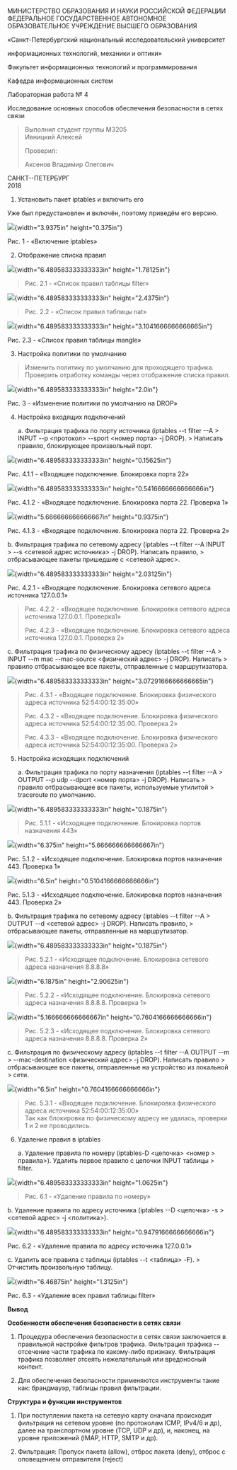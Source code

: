 МИНИСТЕРСТВО ОБРАЗОВАНИЯ И НАУКИ РОССИЙСКОЙ ФЕДЕРАЦИИ\
ФЕДЕРАЛЬНОЕ ГОСУДАРСТВЕННОЕ АВТОНОМНОЕ ОБРАЗОВАТЕЛЬНОЕ УЧРЕЖДЕНИЕ
ВЫСШЕГО ОБРАЗОВАНИЯ

«Санкт-Петербургский национальный исследовательский университет

информационных технологий, механики и оптики»

Факультет информационных технологий и программирования

Кафедра информационных систем

Лабораторная работа № 4

Исследование основных способов обеспечения безопасности в сетях связи

> Выполнил студент группы M3205\
> Ивницкий Алексей
>
> Проверил:
>
> Аксенов Владимир Олегович

САНКТ--ПЕТЕРБУРГ\
2018

1.  Установить пакет iptables и включить его

Уже был предустановлен и включён, поэтому приведём его версию.

![](./lab-4//media/image1.png){width="3.9375in" height="0.375in"}

Рис. 1 - «Включение iptables»

2.  Отображение списка правил

![](./lab-4//media/image2.png){width="6.489583333333333in"
height="1.78125in"}

> Рис. 2.1 - «Список правил таблицы filter»

![](./lab-4//media/image3.png){width="6.489583333333333in"
height="2.4375in"}

> Рис. 2.2 - «Список правил таблицы nat»

![](./lab-4//media/image4.png){width="6.489583333333333in"
height="3.1041666666666665in"}

Рис. 2.3 - «Список правил таблицы mangle»

3.  Настройка политики по умолчанию

> Изменить политику по умолчанию для проходящего трафика. Проверить
> отработку команды через отображение списка правил.

![](./lab-4//media/image5.png){width="6.489583333333333in"
height="2.0in"}

Рис. 3 - «Изменение политики по умолчанию на DROP»

4.  Настройка входящих подключений

    a.  Фильтрация трафика по порту источника (iptables --t filter --A
        > INPUT --p \<протокол\> \--sport \<номер порта\> -j DROP).
        > Написать правило, блокирующее произвольный порт.

![](./lab-4//media/image6.png){width="6.489583333333333in"
height="0.15625in"}

Рис. 4.1.1 - «Входящее подключение. Блокировка порта 22»

![](./lab-4//media/image7.png){width="6.489583333333333in"
height="0.5416666666666666in"}

Рис. 4.1.2 - «Входящее подключение. Блокировка порта 22. Проверка 1»

![](./lab-4//media/image8.png){width="5.666666666666667in"
height="0.9375in"}

Рис. 4.1.3 - «Входящее подключение. Блокировка порта 22. Проверка 2»

b.  Фильтрация трафика по сетевому адресу (iptables --t filter --A INPUT
    > --s \<сетевой адрес источника\> -j DROP). Написать правило,
    > отбрасывающее пакеты пришедшие с \<сетевой адрес\>.

![](./lab-4//media/image9.png){width="6.489583333333333in"
height="2.03125in"}

Рис. 4.2.1 - «Входящее подключение. Блокировка сетевого адреса источника
127.0.0.1»

> Рис. 4.2.2 - «Входящее подключение. Блокировка сетевого адреса
> источника 127.0.0.1. Проверка1»
>
> Рис. 4.2.3 - «Входящее подключение. Блокировка сетевого адреса
> источника 127.0.0.1. Проверка 2»

c.  Фильтрация трафика по физическому адресу (iptables --t filter --A
    > INPUT --m mac --mac-source \<физический адрес\> -j DROP). Написать
    > правило отбрасывающее все пакеты, отправленные с маршрутизатора.

![](./lab-4//media/image10.png){width="6.489583333333333in"
height="3.0729166666666665in"}

> Рис. 4.3.1 - «Входящее подключение. Блокировка физического адреса
> источника 52:54:00:12:35:00»
>
> Рис. 4.3.2 - «Входящее подключение. Блокировка физического адреса
> источника 52:54:00:12:35:00. Проверка 2»
>
> Рис. 4.3.3 - «Входящее подключение. Блокировка физического адреса
> источника 52:54:00:12:35:00. Проверка 2»

5.  Настройка исходящих подключений

    a.  Фильтрация трафика по порту назначения (iptables --t filter --A
        > OUTPUT --p udp --dport \<номер порта\> -j DROP). Написать
        > правило отбрасывающее все пакеты, используемые утилитой
        > traceroute по умолчанию.

![](./lab-4//media/image11.png){width="6.489583333333333in"
height="0.1875in"}

> Рис. 5.1.1 - «Исходящее подключение. Блокировка портов назначения 443»

![](./lab-4//media/image12.png){width="6.375in"
height="5.666666666666667in"}

Рис. 5.1.2 - «Исходящее подключение. Блокировка портов назначения 443.
Проверка 1»

![](./lab-4//media/image13.png){width="6.5in"
height="0.5104166666666666in"}

Рис. 5.1.3 - «Исходящее подключение. Блокировка портов назначения 443.
Проверка 2»

b.  Фильтрация трафика по сетевому адресу (iptables --t filter --A
    > OUTPUT --d \<сетевой адрес\> -j DROP). Написать правило,
    > отбрасывающее пакеты, отправленные на маршрутизатор.

![](./lab-4//media/image14.png){width="6.489583333333333in"
height="0.1875in"}

> Рис. 5.2.1 - «Исходящее подключение. Блокировка сетевого адреса
> назначения 8.8.8.8»

![](./lab-4//media/image15.png){width="6.1875in" height="2.90625in"}

> Рис. 5.2.2 - «Исходящее подключение. Блокировка сетевого адреса
> назначения 8.8.8.8. Проверка 1»

![](./lab-4//media/image16.png){width="5.166666666666667in"
height="0.7604166666666666in"}

> Рис. 5.2.3 - «Исходящее подключение. Блокировка сетевого адреса
> назначения 8.8.8.8. Проверка 2»

c.  Фильтрация по физическому адресу (iptables --t filter --A OUTPUT --m
    > --mac-destination \<физический адрес\> -j DROP). Написать правило
    > отбрасывающее все пакеты, отправленные на устройство из локальной
    > сети.

![](./lab-4//media/image17.png){width="6.5in"
height="0.7604166666666666in"}

> Рис. 5.3.1 - «Входящее подключение. Блокировка физического адреса
> источника 52:54:00:12:35:00»\
> Так как блокировка по физическому адресу не удалась, проверки 1 и 2 не
> проводились.

6.  Удаление правил в iptables

    a.  Удаление правила по номеру (iptables-D \<цепочка\> \<номер
        > правила\>). Удалить первое правило с цепочки INPUT таблицы
        > filter.

![](./lab-4//media/image18.png){width="6.489583333333333in"
height="1.0625in"}

> Рис. 6.1 - «Удаление правила по номеру»

b.  Удаление правила по адресу источника (iptables --D \<цепочка\> -s
    > \<сетевой адрес\> -j \<политика\>).

![](./lab-4//media/image19.png){width="6.489583333333333in"
height="0.9479166666666666in"}

Рис. 6.2 - «Удаление правила по адресу источника 127.0.0.1»

c.  Удалить все правила с таблицы (iptables --t \<таблица\> -F).
    > Отчистить произвольную таблицу.

![](./lab-4//media/image20.png){width="6.46875in" height="1.3125in"}

Рис. 6.3 - «Удаление всех правил таблицы filter»

**Вывод**

**Особенности обеспечения безопасности в сетях связи**

1.  Процедура обеспечения безопасности в сетях связи заключается в
    правильной настройке фильтров трафика. Фильтрация трафика --
    отсечение части трафика по какому-либо признаку. Фильтрация трафика
    позволяет отсеять нежелательный или вредоносный контент.

2.  Для обеспечения безопасности применяются инструменты такие как:
    брандмауэр, таблицы правил фильтрации.

**Структура и функции инструментов**

1.  При поступлении пакета на сетевую карту сначала происходит
    фильтрация на сетевом уровне (по протоколам ICMP, IPv4/6 и др),
    далее на транспортном уровне (TCP, UDP и др), и, наконец, на уровне
    приложений (IMAP, HTTP, SMTP и др).

2.  Фильтрация: Пропуск пакета (allow), отброс пакета (deny), отброс с
    оповещением отправителя (reject)
